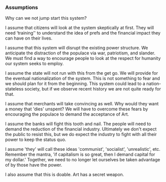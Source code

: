 


### Assumptions

Why can we not jump start this system?

I assume that citizens will look at the system skeptically at first. They will need ‘training’' to understand the idea of prefs and the financial impact they can have on their lives.

I assume that this system will disrupt the existing power structure. We anticipate the distraction of the populace via war, patriotism, and slander. We must find a way to encourage people to look at the respect for humanity our system seeks to employ.

I assume the state will not run with this from the get go. We will provide for the eventual nationalization of the system. This is not something to fear and we should plan for it from the beginning. This system could lead to a nation-stateless society, but if we observe recent history we are not quite ready for that.

I assume that merchants will take convincing as well. Why would they want a money that 'dies' unspent? We will have to overcome these fears by encouraging the populace to demand the acceptance of Art.

I assume the banks will fight this tooth and nail. The people will need to demand the reduction of the financial industry. Ultimately we don't expect the public to resist this, but we do expect the industry to fight with all their power to keep the status quo.

I assume 'they' will call these ideas 'communist', 'socialist', 'unrealistic', etc. Remember the mantra, 'if capitalism is so great, then I demand capital for my dollar.' Together, we need to no longer let ourselves be taken advantage of by those have the power.

I also assume that this is doable. Art has a secret weapon.

